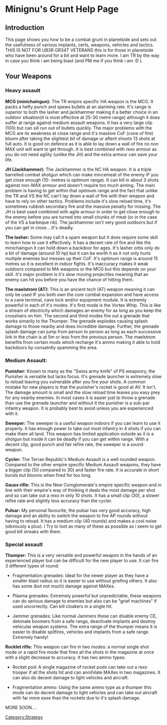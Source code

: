 # Minignu's Grunt Help Page

## Introduction

This page shows you how to be a combat grunt in planetside and sets out
the usefulness of various implants, certs, weapons, vehicles and
tactics. THIS IS NOT FOR UB3R GR34T VETERANS this is for those in
planetside who have been around for a bit and want to learn more. I am
TR by the way in case you think i am being biast (and PM me if you think
i am :D ).

## Your Weapons

### Heavy assault

**MCG (minichaingun):** The TR empire specific HA weapon is the MCG. It
packs a hefty punch and spews bullets at an alarming rate. It's range is
superior to both the lasher and jackhammer making it a better choice in
an outdoor situation(it is most effective at 25-30 metre range) although
it does suffer at range against medium assault weapons. It has a very
large clip (100) but can sill run out of bullets quickly. The major
problems with the MCG are its weakness at close range and it's massive
CoF (cone of fire) bloom after taking the slightest bit of damage or
afterit shoots 13 shots at full auto. It is good on defence as it is
able to lay down a wall of fire no non MAX unit will want to get
through. It is best combined with rexo armour as you do not need agility
(unlike the JH) and the extra armour can save your life.

**JH (Jackhammer):** The Jackhammer is the NC HA weapon. It is a triple
barrelled combat shotgun which can make mincemeat of the enemy *IF* you
get close enough (10- metres is optimum range). It can kill in about 3
shots against non-MAX armour and doesn't require too much aiming. The
main problem is having to get within that optimum range and the fact
that unlike the TR and VS the NC can't lay down a wall of fire with
their weapon and have to rely on other tactics. Problems include it's
slow reload time, it's sometimes rubbish secondary fire and the massive
penalty for missing. The JH is best used combined with agile armour in
order to get close enough to the enemy before you are turned into small
chunks of meat (or in the case of the VS a barbeque rib). The jackhammer
isn't very good outdoors but if you can get in close....It's deadly.

**The lasher:** Some may call it a spam weapon but it does require some
skill to learn how to use it effectively. It has a decent rate of fire
and like the minichaingun it can hold down a backdoor for ages. It's
lasher orbs only do a bit of damage (around 10 hp) but it can be worth
it as it not only hurts multiple enemies but messes up their CoF. It's
optimum range is around 15 metres so it is excellent in indoor fights.
It's inaccuracy makes it weak outdoors compared to MA weapons or the MCG
but this depends on your skill. It's major problem is it's slow moving
projectiles meaning that an enemy can hit you before you have the chance
of hitting them.

**The maelstrom (AT):** This is an ancient tech (AT) weapon meaning it
can only be used IF you both own the core combat expansion and have
access to a cave terminal, cave lock and/or equipment module. It is
extremly powerful in each of it's modes. It's first mode is the Vortex
Whip. This is like a stream of electricity which damages an enemy for as
long as you keep the crosshairs on him. The second and third modes fire
out a grenade that works simarily to the Thumper. The grenade explodes
causing splash damage to those nearby and does incredible damage.
Further, the grenade splash damage can jump from person to person as
long as each successive link in the chain is at 5m or less from the
previous person. The maelstrom benefits from certain mods which recharge
it's ammo making it able to hold backdoors by consatntly spamming the
area.

### Medium Assault:

**Punisher:** Known to many as the "Swiss army knife" of PS weaponry,
the Punisher is versatile but lacks focus. It's grenade launcher is
extremely slow to reload leaving you vulnerable after you fire your
shots. A common mistake for new players is that the punisher's rocket is
good at AV. It isn't. The damage amount is small and the slow reload
time leaves you easy prey for any nearby enemies. In most cases it is
easier just to throw a grenade than use the grenade launcher and without
it the punisher is a sub-par infantry weapon. It is probably best to
avoid unless you are experienced with it.

**Sweeper:** The sweeper is a useful weapon indoors if you can learn to
use it properly. It has enough power to take out most infantry in 4
shots if you can make them all land. This weapon has limited application
outside as it is a shotgun but inside it can be deadly if you can get
within range. With a decent clip, good punch and fair refire rate, the
sweeper is a sound weapon.

**Cycler:** The Terran Republic's Medium Assault is a well rounded
weapon. Compared to the other empire specific Medium Assault weapons,
they have a bigger clip (50 compared to 30) and faster fire rate. It is
accurate in short bursts but blooms when fired for too long.

**Gauss rifle:** This is the New Comglomerate's empire specific weapon
and in line with their empire's way of thinking it deals the most damage
per shot and so can take out a rexo in only 10 shots. It has a small
clip (30), a slower refire rate and slightly less accuracy than the
cycler.

**Pulsar:** My personal favourite, the pulsar has very good accuracy,
high damage and an ability to switch the weapon to fire AP rounds
without having to reload. It has a medium clip (40 rounds) and makes a
cool noise (obviously a plus). I Try to loot as many of these as
possible as i seem to get good kill streaks with them.

### Special assault

**Thumper:** This is a very versatile and powerful weapon in the hands
of an experienced player but can be difficult for the new player to use.
It can fire 3 different types of round:

-   Fragmentation grenades: Ideal for the newer player as they have a
    smaller blast radius so it is easier to use without griefing others.
    It also has some (but not much) damage against MAXes.

<!-- -->

-   Plasma grenades: Extremely powerful but unpredictable, these weapons
    can do serious damage to enemies but also can be "grief machines" if
    used uncorrectly. Can kill cloakers in a single hit.

<!-- -->

-   Jammer grenades: Like normal Jammers these can disable enemy CE,
    detonate boomers from a safe range, deactivate implants and destroy
    vehicular weapon systems. The extra range of the thumper means it is
    easier to disable spitfires, vehicles and implants from a safe
    range. Extremely handy!

**Rocklet rifle:** This weapon can fire in two modes: a normal single
shot mode or a rapid fire mode that fires all the shots in the magazine
at once with a slight decrease to accuracy. It has two ammo types:

-   Rocket pod: A single magazine of rocket pods can take out a rexo
    trooper if all the shots hit and can annihilate MAXes in two
    magazines. It can also do decent damage to light vehicles and
    aircraft.

<!-- -->

-   Fragmentation ammo: Using the same ammo type as a thumper this mode
    can do decent damage to light vehicles and can take out aircraft
    with far more ease than the rockets due to it's splash damage.

MORE SOON....

[Category:Strategy](Category:Strategy "wikilink")